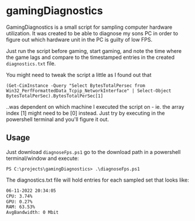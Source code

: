 # gamingDiagnostics

GamingDiagnostics is a small script for sampling computer hardware utilization.
 It was created to be able to diagnose my sons PC in order to figure out which hardware unit in the PC is guilty of low FPS.

 Just run the script before gaming, start gaming, and note the time where the game lags and compare to the timestamped entries in the created ```diagnostics.txt``` file.

 You might need to tweak the script a little as I found out that

 ```(Get-CimInstance -Query "Select BytesTotalPersec from Win32_PerfFormattedData_Tcpip_NetworkInterface" | Select-Object BytesTotalPerSec).BytesTotalPerSec[1]```

 ..was dependent on which machine I executed the script on - ie. the array index [1] might need to be [0] instead. Just try by executing in the powershell terminal and you'll figure it out.

 ## Usage

 Just download ```diagnoseFps.ps1``` go to the download path in a powershell terminal/window and execute:

 ```shell
 PS C:\projects\gamingDiagnostics> .\diagnoseFps.ps1
 ```

 The diagnostics.txt file will hold entries for each sampled set that looks like:

 ```txt
 06-11-2022 20:34:05
CPU: 3.74%
GPU: 0.27%
RAM: 63.53%
AvgBandwidth: 0 Mbit
```